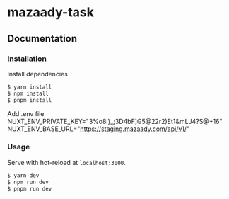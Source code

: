 # mazaady-task


## Documentation

### Installation

Install dependencies

```sh
$ yarn install
$ npm install
$ pnpm install
```
Add .env file 
NUXT_ENV_PRIVATE_KEY="3%o8i}_;3D4bF]G5@22r2)Et1&mLJ4?$@+16"
NUXT_ENV_BASE_URL="https://staging.mazaady.com/api/v1/"
### Usage

Serve with hot-reload at `localhost:3000`.

```sh
$ yarn dev
$ npm run dev
$ pnpm run dev
```
```

